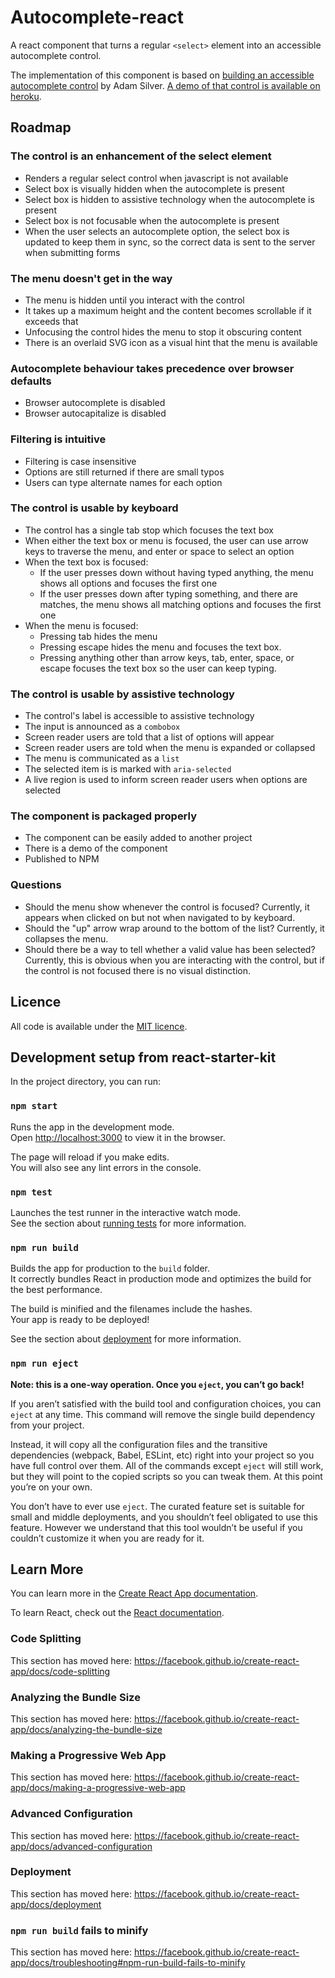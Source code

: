 # Autocomplete-react

A react component that turns a regular `<select>` element into an accessible
autocomplete control.

The implementation of this component is based on [building an accessible autocomplete control](https://adamsilver.io/articles/building-an-accessible-autocomplete-control/) by Adam Silver. [A demo of that control is available on heroku](https://nostyle.herokuapp.com/examples/autocomplete).

## Roadmap

### The control is an enhancement of the select element
- Renders a regular select control when javascript is not available
- Select box is visually hidden when the autocomplete is present
- Select box is hidden to assistive technology when the autocomplete is present
- Select box is not focusable when the autocomplete is present
- When the user selects an autocomplete option, the select box is updated to keep them in sync, so the correct data is sent to the server when submitting forms

### The menu doesn't get in the way
- The menu is hidden until you interact with the control
- It takes up a maximum height and the content becomes scrollable if it exceeds that
- Unfocusing the control hides the menu to stop it obscuring content
- There is an overlaid SVG icon as a visual hint that the menu is available

### Autocomplete behaviour takes precedence over browser defaults
- Browser autocomplete is disabled
- Browser autocapitalize is disabled

### Filtering is intuitive
- Filtering is case insensitive
- Options are still returned if there are small typos
- Users can type alternate names for each option

### The control is usable by keyboard
- The control has a single tab stop which focuses the text box
- When either the text box or menu is focused, the user can use arrow keys to traverse the menu, and enter or space to select an option
- When the text box is focused:
  - If the user presses down without having typed anything, the menu shows all options and focuses the first one
  - If the user presses down after typing something, and there are matches, the menu shows all matching options and focuses the first one
- When the menu is focused:
  - Pressing tab hides the menu
  - Pressing escape hides the menu and focuses the text box.
  - Pressing anything other than arrow keys, tab, enter, space, or escape focuses the text box so the user can keep typing.

### The control is usable by assistive technology
- The control's label is accessible to assistive technology
- The input is announced as a `combobox`
- Screen reader users are told that a list of options will appear
- Screen reader users are told when the menu is expanded or collapsed
- The menu is communicated as a `list`
- The selected item is is marked with `aria-selected`
- A live region is used to inform screen reader users when options are selected

### The component is packaged properly
- The component can be easily added to another project
- There is a demo of the component
- Published to NPM

### Questions
- Should the menu show whenever the control is focused? Currently, it appears when clicked on but not when navigated to by keyboard.
- Should the "up" arrow wrap around to the bottom of the list? Currently, it collapses the menu.
- Should there be a way to tell whether a valid value has been selected? Currently, this is obvious when you are interacting with the control, but if the control is not focused there is no visual distinction.

## Licence
All code is available under the [MIT licence](LICENSE).

## Development setup from react-starter-kit
In the project directory, you can run:

### `npm start`

Runs the app in the development mode.<br />
Open [http://localhost:3000](http://localhost:3000) to view it in the browser.

The page will reload if you make edits.<br />
You will also see any lint errors in the console.

### `npm test`

Launches the test runner in the interactive watch mode.<br />
See the section about [running tests](https://facebook.github.io/create-react-app/docs/running-tests) for more information.

### `npm run build`

Builds the app for production to the `build` folder.<br />
It correctly bundles React in production mode and optimizes the build for the best performance.

The build is minified and the filenames include the hashes.<br />
Your app is ready to be deployed!

See the section about [deployment](https://facebook.github.io/create-react-app/docs/deployment) for more information.

### `npm run eject`

**Note: this is a one-way operation. Once you `eject`, you can’t go back!**

If you aren’t satisfied with the build tool and configuration choices, you can `eject` at any time. This command will remove the single build dependency from your project.

Instead, it will copy all the configuration files and the transitive dependencies (webpack, Babel, ESLint, etc) right into your project so you have full control over them. All of the commands except `eject` will still work, but they will point to the copied scripts so you can tweak them. At this point you’re on your own.

You don’t have to ever use `eject`. The curated feature set is suitable for small and middle deployments, and you shouldn’t feel obligated to use this feature. However we understand that this tool wouldn’t be useful if you couldn’t customize it when you are ready for it.

## Learn More

You can learn more in the [Create React App documentation](https://facebook.github.io/create-react-app/docs/getting-started).

To learn React, check out the [React documentation](https://reactjs.org/).

### Code Splitting

This section has moved here: https://facebook.github.io/create-react-app/docs/code-splitting

### Analyzing the Bundle Size

This section has moved here: https://facebook.github.io/create-react-app/docs/analyzing-the-bundle-size

### Making a Progressive Web App

This section has moved here: https://facebook.github.io/create-react-app/docs/making-a-progressive-web-app

### Advanced Configuration

This section has moved here: https://facebook.github.io/create-react-app/docs/advanced-configuration

### Deployment

This section has moved here: https://facebook.github.io/create-react-app/docs/deployment

### `npm run build` fails to minify

This section has moved here: https://facebook.github.io/create-react-app/docs/troubleshooting#npm-run-build-fails-to-minify
